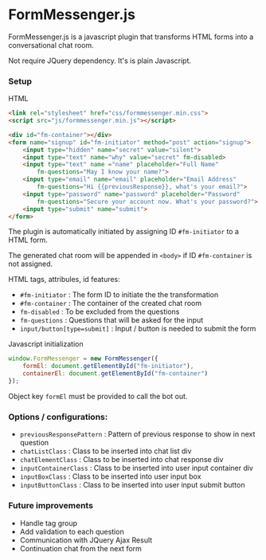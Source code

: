 # FormMessenger.js

FormMessenger.js is a javascript plugin that transforms HTML forms into a conversational chat room.

Not require JQuery dependency. It's is plain Javascript.

### Setup

HTML 

```html
<link rel="stylesheet" href="css/formmessenger.min.css">
<script src="js/formmessenger.min.js"></script>
```

```html
<div id="fm-container"></div>
<form name="signup" id="fm-initiator" method="post" action="signup">
    <input type="hidden" name="secret" value="silent">
    <input type="text" name="why" value="secret" fm-disabled>
	<input type="text" name ="name" placeholder="Full Name"
    	fm-questions="May I know your name?">
	<input type="email" name="email" placeholder="Email Address"
		fm-questions="Hi {{previousResponse}}, what's your email?">
	<input type="password" name="password" placeholder="Password" 
    	fm-questions="Secure your account now. What's your password?">
	<input type="submit" name="submit">
</form>
```
The plugin is automatically initiated by assigning ID `#fm-initiator` to a HTML form. 

The generated chat room will be appended in `<body>` if ID `#fm-container` is not assigned.

HTML tags, attribules, id features:
- `#fm-initiator` : The form ID to initiate the the transformation 
- `#fm-container` : The container of the created chat room
- `fm-disabled` : To be excluded from the questions
- `fm-questions` : Questions that will be asked for the input
- `input/button[type=submit]` : Input / button is needed to submit the form

Javascript initialization

```javascript
window.FormMessenger = new FormMessenger({
    formEl: document.getElementById("fm-initiator"),
    containerEl: document.getElementById("fm-container")
});
```
Object key `formEl` must be provided to call the bot out.


### Options / configurations:

- `previousResponsePattern` : Pattern of previous response to show in next question
- `chatListClass` : Class to be inserted into chat list div
- `chatElementClass` : Class to be inserted into chat response div
- `inputContainerClass` : Class to be inserted into user input container div
- `inputBoxClass` : Class to be inserted into user input box
- `inputButtonClass` : Class to be inserted into user input submit button

### Future improvements

- Handle tag group
- Add validation to each question
- Communication with JQuery Ajax Result
- Continuation chat from the next form